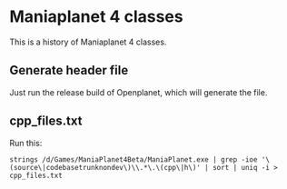 # Maniaplanet 4 classes

This is a history of Maniaplanet 4 classes.

## Generate header file

Just run the release build of Openplanet, which will generate the file.

## cpp_files.txt

Run this:

	strings /d/Games/ManiaPlanet4Beta/ManiaPlanet.exe | grep -ioe '\(source\|codebasetrunknondev\)\\.*\.\(cpp\|h\)' | sort | uniq -i > cpp_files.txt
